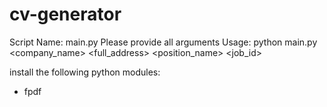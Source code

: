 # cv-generator

Script Name: main.py
Please provide all arguments
Usage: python main.py <to> <company_name> <department> <full_address> <position_name> <job_id>


install the following python modules:
- fpdf